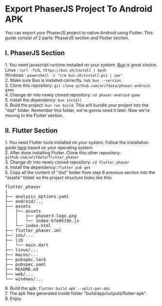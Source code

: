 # Export PhaserJS Project To Android APK
You can export your PhaserJS project to native Android using Flutter. This guide consist of 2 parts: PhaserJS section and Flutter section.

## I. PhaserJS Section
<p>
1. You need javascript runtime installed on your system. <a href="https://bun.sh">Bun</a> is great choice.<br>
Linux : <code>curl -fsSL https://bun.sh/install | bash</code><br>
Windows : <code>powershell -c "irm bun.sh/install.ps1 | iex"</code><br>
2. Make sure Bun is installed correctly. run:
<code>bun --version</code><br>
3. Clone this repository: <code>git clone github.com/arifdata/phaser-android-game</code><br>
4. Change dir into newly cloned repository: <code>cd phaser-android-game</code><br>
5. Install the dependency: <code>bun install</code><br>
6. Build the project: <code>bun run build</code>. This will bundle your project into the "dist" folder. Remember this folder, we're gonna need it later. Now we're moving to the Flutter section.
</p>

## II. Flutter Section
<p>
1.  You need Flutter tools installed on your system. Follow the installation guide <a href="https://docs.flutter.dev/get-started/install">here</a> based on your operating system.<br>
2. After done installing Flutter. Clone this other repository: <code>github.com/arifdata/flutter_phaser</code><br>
3. Change dir into newly cloned repository: <code>cd flutter_phaser</code><br>
4. Install the dependency: <code>flutter pub get</code><br>
5. Copy all the content of "dist" folder from step 6 previous section into the "assets" folder so the project structure looks like this:<br>
<pre>
flutter_phaser
|
├── analysis_options.yaml
├── android/...
├── assets
│   ├── assets
│   │   ├── phaser3-logo.png
│   │   └── index-b7e0519e.js
│   └── index.html
├── flutter_phaser.iml
├── ios/...
├── lib
│   └── main.dart
├── linux/...
├── macos/...
├── pubspec.lock
├── pubspec.yaml
├── README.md
├── web/...
└── windows/...
</pre>
6. Build the apk: <code>flutter build apk --split-per-abi</code><br>
7. The apk files generated inside folder "build/app/outputs/flutter-apk".<br>
8. Enjoy.
</p>


